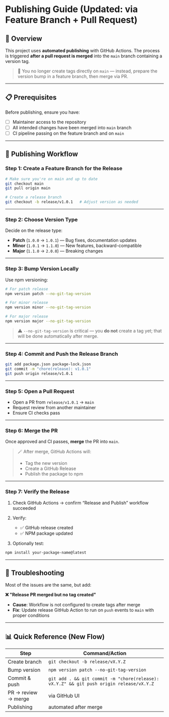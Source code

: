 # Publishing Guide (Updated: via Feature Branch + Pull Request)

## 🚀 Overview

This project uses **automated publishing** with GitHub Actions.
The process is triggered **after a pull request is merged** into the `main` branch containing a version tag.

> 📝 You no longer create tags directly on `main` — instead, prepare the version bump in a feature branch, then merge via PR.

---

## 📋 Prerequisites

Before publishing, ensure you have:

- [ ] Maintainer access to the repository
- [ ] All intended changes have been merged into `main` branch
- [ ] CI pipeline passing on the feature branch and on `main`

---

## 🔄 Publishing Workflow

### Step 1: Create a Feature Branch for the Release

```bash
# Make sure you're on main and up to date
git checkout main
git pull origin main

# Create a release branch
git checkout -b release/v1.0.1   # Adjust version as needed
```

---

### Step 2: Choose Version Type

Decide on the release type:

- **Patch** (`1.0.0` → `1.0.1`) — Bug fixes, documentation updates
- **Minor** (`1.0.1` → `1.1.0`) — New features, backward-compatible
- **Major** (`1.1.0` → `2.0.0`) — Breaking changes

---

### Step 3: Bump Version Locally

Use npm versioning:

```bash
# For patch release
npm version patch --no-git-tag-version

# For minor release
npm version minor --no-git-tag-version

# For major release
npm version major --no-git-tag-version
```

> ⚠️ `--no-git-tag-version` is critical — you **do not** create a tag yet; that will be done automatically after merge.

---

### Step 4: Commit and Push the Release Branch

```bash
git add package.json package-lock.json
git commit -m "chore(release): v1.0.1"
git push origin release/v1.0.1
```

---

### Step 5: Open a Pull Request

- Open a PR from `release/v1.0.1` → `main`
- Request review from another maintainer
- Ensure CI checks pass

---

### Step 6: Merge the PR

Once approved and CI passes, **merge** the PR into `main`.

> 🪄 After merge, GitHub Actions will:
>
> - Tag the new version
> - Create a GitHub Release
> - Publish the package to npm

---

### Step 7: Verify the Release

1. Check GitHub Actions → confirm “Release and Publish” workflow succeeded

2. Verify:
    - ✅ GitHub release created
    - ✅ NPM package updated

3. Optionally test:

```bash
npm install your-package-name@latest
```

---

## 🚨 Troubleshooting

Most of the issues are the same, but add:

**❌ "Release PR merged but no tag created"**

- **Cause**: Workflow is not configured to create tags after merge
- **Fix**: Update release GitHub Action to run on `push` events to `main` with proper conditions

---

## 📊 Quick Reference (New Flow)

| Step                | Command/Action                                                                          |
| ------------------- | --------------------------------------------------------------------------------------- |
| Create branch       | `git checkout -b release/vX.Y.Z`                                                        |
| Bump version        | `npm version patch --no-git-tag-version`                                                |
| Commit & push       | `git add . && git commit -m "chore(release): vX.Y.Z" && git push origin release/vX.Y.Z` |
| PR → review → merge | via GitHub UI                                                                           |
| Publishing          | automated after merge                                                                   |

